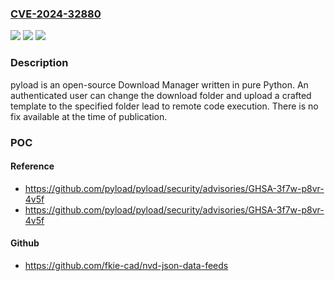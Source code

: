### [CVE-2024-32880](https://cve.mitre.org/cgi-bin/cvename.cgi?name=CVE-2024-32880)
![](https://img.shields.io/static/v1?label=Product&message=pyload&color=blue)
![](https://img.shields.io/static/v1?label=Version&message=%3D%20%3C%3D%204.2.0%20&color=brighgreen)
![](https://img.shields.io/static/v1?label=Vulnerability&message=CWE-434%3A%20Unrestricted%20Upload%20of%20File%20with%20Dangerous%20Type&color=brighgreen)

### Description

pyload is an open-source Download Manager written in pure Python. An authenticated user can change the download folder and upload a crafted template to the specified folder lead to remote code execution. There is no fix available at the time of publication.

### POC

#### Reference
- https://github.com/pyload/pyload/security/advisories/GHSA-3f7w-p8vr-4v5f
- https://github.com/pyload/pyload/security/advisories/GHSA-3f7w-p8vr-4v5f

#### Github
- https://github.com/fkie-cad/nvd-json-data-feeds

